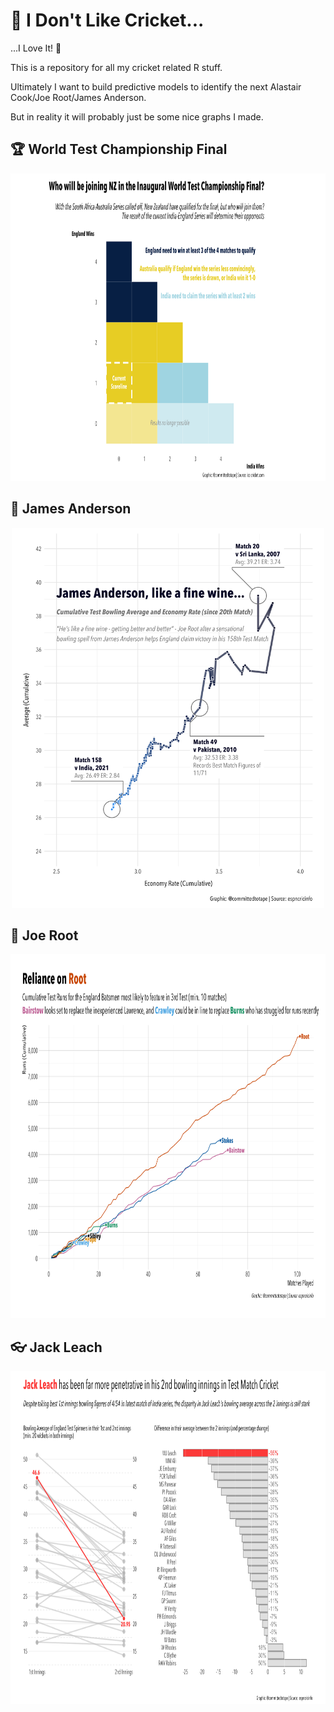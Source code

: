 # 🏏 I Don't Like Cricket...
...I Love It! 🏏

This is a repository for all my cricket related R stuff.

Ultimately I want to build predictive models to identify the next Alastair Cook/Joe Root/James Anderson.

But in reality it will probably just be some nice graphs I made.


## 🏆 World Test Championship Final

<p align="center">
  <img width="800" height="492" src="https://github.com/committedtotape/i-dont-like-cricket/blob/main/world_test_finals/plots/world_test_championship.png">
</p>

## 🍷 James Anderson

<p align="center">
  <img width="500" height="608"
  src="https://github.com/committedtotape/i-dont-like-cricket/blob/main/jimmy_jimmy/plots/jimmy_bowling_connect.png">
</p>

## 🌱 Joe Root

<p align="center">
  <img width="800" height="582"
  src="https://github.com/committedtotape/i-dont-like-cricket/blob/main/joe_root/plots/reliance_on_root.png">
</p>

## 👓 Jack Leach

<p align="center">
  <img width="800" height="533"
  src="https://github.com/committedtotape/i-dont-like-cricket/blob/main/jack_leach/plots/jack_leach_1v2.png">
</p>